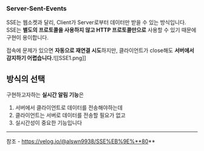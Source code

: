 ### Server-Sent-Events

SSE는 웹소켓과 달리, Client가 Server로부터 데이터만 받을 수 있는 방식입니다.  
SSE는 **별도의 프로토콜을 사용하지 않고 HTTP 프로토콜만으로** 사용할 수 있기 때문에 구현이 용이합니다.

접속에 문제가 있으면 **자동으로 재연결 시도**하지만, 클라이언트가 close해도 **서버에서 감지하기 어렵습니다.**![[SSE1.png]]



## 방식의 선택

구현하고자하는 **실시간 알림 기능**은  
1. 서버에서 클라이언트로 데이터를 전송해야하는데  
2. 클라이언트는 서버로 데이터를 전송할 필요가 없고  
3. 실시간성이 중요한  기능입니다







---
참조 - https://velog.io/@alswn9938/SSE%EB%9E%**80**
